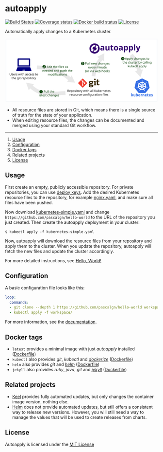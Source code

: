 # autoapply

[![Build Status](https://img.shields.io/travis/pascalgn/autoapply.svg?style=flat-square)](https://travis-ci.org/pascalgn/autoapply) [![Coverage status](https://img.shields.io/coveralls/github/pascalgn/autoapply.svg?style=flat-square)](https://coveralls.io/github/pascalgn/autoapply) [![Docker build status](https://img.shields.io/docker/build/pascalgn/autoapply.svg?style=flat-square)](https://hub.docker.com/r/pascalgn/autoapply/) [![License](https://img.shields.io/badge/license-MIT-blue.svg?style=flat-square)](https://github.com/pascalgn/autoapply/blob/master/LICENSE)

Automatically apply changes to a Kubernetes cluster.

![Technical overview](docs/overview.svg)

- All resource files are stored in Git, which means there is a single source of truth
  for the state of your application.
- When editing resource files, the changes can be documented and merged using your standard Git workflow.

---

1. [Usage](#usage)
2. [Configuration](#configuration)
3. [Docker tags](#docker-tags)
4. [Related projects](#related-projects)
5. [License](#license)

## Usage

First create an empty, publicly accessible repository.
For private repositories, you can use [deploy keys](docs/deploy-keys.md).
Add the desired Kubernetes resource files to the repository, for example [nginx.yaml](docs/examples/nginx.yaml),
and make sure all files have been pushed.

Now download [kubernetes-simple.yaml](docs/examples/kubernetes-simple.yaml) and change 
`https://github.com/pascalgn/hello-world` to the URL of the repository you just created.
Then create the autoapply deployment in your cluster:

```
$ kubectl apply -f kubernetes-simple.yaml
```

Now, autoapply will download the resource files from your repository and apply them to the cluster.
When you update the repository, autoapply will fetch the new files and update the cluster accordingly.

For more detailed instructions, see [Hello, World!](docs/hello-world.md)

## Configuration

A basic configuration file looks like this:

```yaml
loop:
  commands:
  - git clone --depth 1 https://github.com/pascalgn/hello-world workspace/
  - kubectl apply -f workspace/
```

For more information, see the [documentation](docs/configuration.md).

## Docker tags

* `latest` provides a minimal image with just *autoapply* installed ([Dockerfile](build/Dockerfile))
* `kubectl` also provides *git*, *kubectl* and *[dockerize](https://github.com/jwilder/dockerize)* ([Dockerfile](build/kubectl/Dockerfile))
* `helm` also provides *git* and *[helm](https://github.com/kubernetes/helm)* ([Dockerfile](build/helm/Dockerfile))
* `jekyll` also provides *ruby*, *java*, *git* and *[jekyll](https://jekyllrb.com)* ([Dockerfile](build/jekyll/Dockerfile))

## Related projects

- [Keel](https://github.com/keel-hq/keel) provides fully automated updates, but only changes
  the container image version, nothing else.
- [Helm](https://github.com/kubernetes/helm) does not provide automated updates, but still offers
  a consistent way to release new versions. However, you will still need a way to manage the values
  that will be used to create releases from charts.

## License

Autoapply is licensed under the [MIT License](LICENSE)
